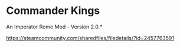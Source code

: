 # Commander Kings

An Imperator Rome Mod - Version 2.0.*

https://steamcommunity.com/sharedfiles/filedetails/?id=2457763591
